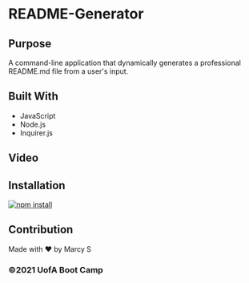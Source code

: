 # README-Generator

## Purpose
A command-line application that dynamically generates a professional README.md file from a user's input.


## Built With
* JavaScript
* Node.js
* Inquirer.js

## Video 

## Installation
[![npm install](https://img.shields.io/badge/License-MIT-yellow.svg)](https://opensource.org/licenses/MIT)

## Contribution
Made with ❤️ by Marcy S

### ©️2021 UofA Boot Camp
